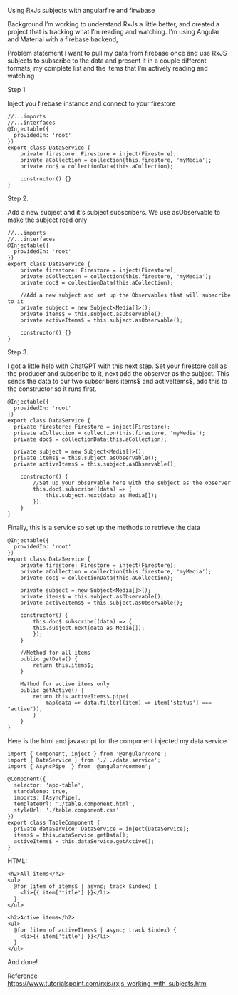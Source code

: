 Using RxJs subjects with angularfire and firwbase

Background
I’m working to understand RxJs a little better, and created a project that is tracking what I’m reading and watching. I’m using Angular and Material with a firebase backend,

Problem statement
I want to pull my data from firebase once and use RxJS subjects to subscribe to the data and present it in a couple different formats, my complete list and the items that I’m actively reading and watching

Step 1

Inject you firebase instance and connect to your firestore

```
//...imports
//...interfaces
@Injectable({
  providedIn: 'root'
})
export class DataService {
    private firestore: Firestore = inject(Firestore);
    private aCollection = collection(this.firestore, 'myMedia');
    private doc$ = collectionData(this.aCollection);

    constructor() {}
}
```
Step 2.

Add a new subject and it's subject subscribers. We use asObservable to make the subject read only
```angular-ts
//...imports
//...interfaces
@Injectable({
  providedIn: 'root'
})
export class DataService {
    private firestore: Firestore = inject(Firestore);
    private aCollection = collection(this.firestore, 'myMedia');
    private doc$ = collectionData(this.aCollection);

    //Add a new subject and set up the Observables that will subscribe to it
    private subject = new Subject<Media[]>();
    private items$ = this.subject.asObservable();
    private activeItems$ = this.subject.asObservable();

    constructor() {}
}
```

Step 3.

I got a little help with ChatGPT with this next step. Set your firestore call as the producer and subscribe to it, next add the observer as the subject. This sends the data to our two subscribers items$ and activeItems$, add this to the constructor so it runs first.
```angular-ts
@Injectable({
  providedIn: 'root'
})
export class DataService {
  private firestore: Firestore = inject(Firestore);
  private aCollection = collection(this.firestore, 'myMedia');
  private doc$ = collectionData(this.aCollection);

  private subject = new Subject<Media[]>();
  private items$ = this.subject.asObservable();
  private activeItems$ = this.subject.asObservable();

    constructor() {
        //Set up your observable here with the subject as the observer
        this.doc$.subscribe((data) => {
            this.subject.next(data as Media[]);
        });
    }
}
```
Finally, this is a service so set up the methods to retrieve the data
```angular-ts
@Injectable({
  providedIn: 'root'
})
export class DataService {
    private firestore: Firestore = inject(Firestore);
    private aCollection = collection(this.firestore, 'myMedia');
    private doc$ = collectionData(this.aCollection);

    private subject = new Subject<Media[]>();
    private items$ = this.subject.asObservable();
    private activeItems$ = this.subject.asObservable();

    constructor() {
        this.doc$.subscribe((data) => {
        this.subject.next(data as Media[]);
        });
    }

    //Method for all items
    public getData() {
        return this.items$;
    }

    Method for active items only
    public getActive() {
        return this.activeItems$.pipe(
            map(data => data.filter((item) => item['status'] === "active")),
        )
    }
}
```
Here is the html and javascript for the  component injected my data service 
```angular-ts
import { Component, inject } from '@angular/core';
import { DataService } from './../data.service';
import { AsyncPipe  } from '@angular/common';

@Component({
  selector: 'app-table',
  standalone: true,
  imports: [AsyncPipe],
  templateUrl: './table.component.html',
  styleUrl: './table.component.css'
})
export class TableComponent {
  private dataService: DataService = inject(DataService);
  items$ = this.dataService.getData();
  activeItems$ = this.dataService.getActive();
}
```
HTML:
```angular-ts
<h2>All items</h2>
<ul>
  @for (item of items$ | async; track $index) {
    <li>{{ item['title'] }}</li>
  }
</ul>

<h2>Active items</h2>
<ul>
  @for (item of activeItems$ | async; track $index) {
    <li>{{ item['title'] }}</li>
  }
</ul>
```
And done!

Reference
https://www.tutorialspoint.com/rxjs/rxjs_working_with_subjects.htm
